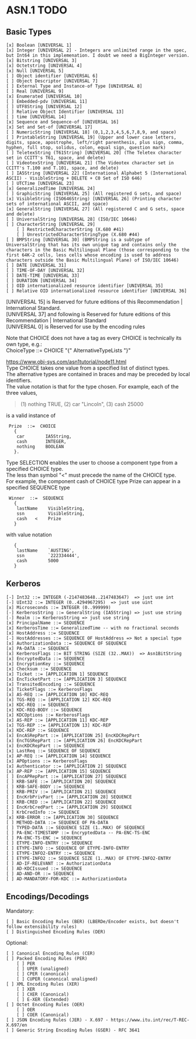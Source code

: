 ﻿# ASN.1 TODO

## Basic Types

```
[x] Boolean [UNIVERSAL 1]  
[x] Integer [UNIVERSAL 2] - Integers are unlimited range in the spec, but Int64 in this implemenation. I doubt we need a BigInteger version.  
[x] Bitstring [UNIVERSAL 3]  
[x] Octetstring [UNIVERSAL 4]  
[x] Null [UNIVERSAL 5]  
[ ] Object identifier [UNIVERSAL 6]  
[ ] Object Descriptor [UNIVERSAL 7]  
[ ] External Type and Instance-of Type [UNIVERSAL 8]  
[ ] Real [UNIVERSAL 9]  
[x] Enumerated [UNIVERSAL 10]  
[ ] Embedded-pdv [UNIVERSAL 11]  
[ ] UTF8String [UNIVERSAL 12]  
[ ] Relative Object Identifier [UNIVERSAL 13]  
[ ] time [UNIVERSAL 14]  
[x] Sequence and Sequence-of [UNIVERSAL 16]  
[x] Set and Set-of [UNIVERSAL 17]  
[ ] NumericString [UNIVERSAL 18] (0,1,2,3,4,5,6,7,8,9, and space)  
[ ] PrintableString [UNIVERSAL 19] (Upper and lower case letters, digits, space, apostrophe, left/right parenthesis, plus sign, comma, hyphen, full stop, solidus, colon, equal sign, question mark)  
[ ] TeletexString (T61String) [UNIVERSAL 20] (The Teletex character set in CCITT's T61, space, and delete)  
[ ] VideotexString [UNIVERSAL 21] (The Videotex character set in CCITT's T.100 and T.101, space, and delete)  
[ ] IA5String [UNIVERSAL 22] (International Alphabet 5 (International ASCII) - VisibleString + DELETE + C0 Set of ISO 646)  
[ ] UTCTime [UNIVERSAL 23]  
[x] GeneralizedTime [UNIVERSAL 24]  
[ ] GraphicString [UNIVERSAL 25] (All registered G sets, and space)  
[x] VisibleString (ISO646String) [UNIVERSAL 26] (Printing character sets of international ASCII, and space)  
[x] GeneralString [UNIVERSAL 27] (All registered C and G sets, space and delete)  
[ ] UniversalString [UNIVERSAL 28] (ISO/IEC 10646)
[ ] CharacterString [UNIVERSAL 29]
    [ ] RestrictedCharacterString (X.680 #41)
	[ ] UnrestrictedCharacterStringType (X.680 #44)
[ ] BMPString [UNIVERSAL 30] (BMPString is a subtype of UniversalString that has its own unique tag and contains only the characters in the Basic Multilingual Plane (those corresponding to the first 64K-2 cells, less cells whose encoding is used to address characters outside the Basic Multilingual Plane) of ISO/IEC 10646)
[ ] DATE [UNIVERSAL 31]  
[ ] TIME-OF-DAY [UNIVERSAL 32]  
[ ] DATE-TIME [UNIVERSAL 33]  
[ ] DURATION [UNIVERSAL 34]  
[ ] OID internationalized resource identifier [UNIVERSAL 35]  
[ ] Relative OID internationalized resource identifier [UNIVERSAL 36]  
```

[UNIVERSAL 15] is Reserved for future editions of this Recommendation | International Standard.  
[UNIVERSAL 37] and following is Reserved for future editions of this Recommendation | International Standard  
[UNIVERSAL 0] is Reserved for use by the encoding rules  
  
Note that CHOICE does not have a tag as every CHOICE is technically its own type, e.g.:  
ChoiceType ::= CHOICE "{" AlternativeTypeLists "}"    https://www.obj-sys.com/asn1tutorial/node11.html  Type CHOICE takes one value from a specified list of distinct types.  
The alternative types are contained in braces and may be preceded by local identifiers.  
The value notation is that for the type chosen. For example, each of the three values,  
  
> (1) nothing  TRUE,  (2) car  "Lincoln",  (3) cash  25000  

is a valid instance of

     Prize  ::=  CHOICE
       {
        car        IA5String,
        cash       INTEGER,
        nothing    BOOLEAN
       }.

Type SELECTION enables the user to choose a component type from a specified CHOICE type.  
The less than symbol "<" must precede the name of the CHOICE type.  
For example, the component cash of CHOICE type Prize can appear in a specified SEQUENCE type  

     Winner  ::=  SEQUENCE
       {
        lastName    VisibleString,
        ssn         VisibleString,
        cash   <    Prize
       }

with value notation  

       {
        lastName    `AUSTING',
        ssn         `222334444',
        cash        5000
       }## Kerberos```[-] Int32 ::= INTEGER (-2147483648..2147483647)  => just use int  [-] UInt32 ::= INTEGER (0..4294967295)  => just use uint  [x] Microseconds ::= INTEGER (0..999999)  [-] KerberosString ::= GeneralString (IA5String) => just use string  [-] Realm ::= KerberosString => just use string  [x] PrincipalName ::= SEQUENCE  [x] KerberosTime ::= GeneralizedTime -- with no fractional seconds  [x] HostAddress ::= SEQUENCE  [-] HostAddresses ::= SEQUENCE OF HostAddress => Not a special type[x] AuthorizationData ::= SEQUENCE OF SEQUENCE  [x] PA-DATA ::= SEQUENCE  [x] KerberosFlags ::= BIT STRING (SIZE (32..MAX))  => Asn1BitString[x] EncryptedData ::= SEQUENCE  [x] EncryptionKey ::= SEQUENCE  [x] Checksum ::= SEQUENCE  [x] Ticket ::= [APPLICATION 1] SEQUENCE  [x] EncTicketPart ::= [APPLICATION 3] SEQUENCE  [x] TransitedEncoding ::= SEQUENCE  [x] TicketFlags ::= KerberosFlags  [x] AS-REQ ::= [APPLICATION 10] KDC-REQ  [x] TGS-REQ ::= [APPLICATION 12] KDC-REQ  [x] KDC-REQ ::= SEQUENCE  [x] KDC-REQ-BODY ::= SEQUENCE  [x] KDCOptions ::= KerberosFlags  [x] AS-REP ::= [APPLICATION 11] KDC-REP  [x] TGS-REP ::= [APPLICATION 13] KDC-REP  [x] KDC-REP ::= SEQUENCE  [x] EncASRepPart ::= [APPLICATION 25] EncKDCRepPart  [x] EncTGSRepPart ::= [APPLICATION 26] EncKDCRepPart  [x] EncKDCRepPart ::= SEQUENCE  [x] LastReq ::= SEQUENCE OF SEQUENCE  [x] AP-REQ ::= [APPLICATION 14] SEQUENCE  [x] APOptions ::= KerberosFlags  [x] Authenticator ::= [APPLICATION 2] SEQUENCE  [x] AP-REP ::= [APPLICATION 15] SEQUENCE  [ ] EncAPRepPart ::= [APPLICATION 27] SEQUENCE  [ ] KRB-SAFE ::= [APPLICATION 20] SEQUENCE  [ ] KRB-SAFE-BODY ::= SEQUENCE  [ ] KRB-PRIV ::= [APPLICATION 21] SEQUENCE  [ ] EncKrbPrivPart ::= [APPLICATION 28] SEQUENCE  [ ] KRB-CRED ::= [APPLICATION 22] SEQUENCE  [ ] EncKrbCredPart ::= [APPLICATION 29] SEQUENCE  [ ] KrbCredInfo ::= SEQUENCE  [x] KRB-ERROR ::= [APPLICATION 30] SEQUENCE  [ ] METHOD-DATA ::= SEQUENCE OF PA-DATA  [ ] TYPED-DATA ::= SEQUENCE SIZE (1..MAX) OF SEQUENCE  [ ] PA-ENC-TIMESTAMP ::= EncryptedData -- PA-ENC-TS-ENC  [ ] PA-ENC-TS-ENC := SEQUENCE  [ ] ETYPE-INFO-ENTRY ::= SEQUENCE  [ ] ETYPE-INFO ::= SEQUENCE OF ETYPE-INFO-ENTRY  [ ] ETYPE-INFO2-ENTRY ::= SEQUENCE  [ ] ETYPE-INFO2 ::= SEQUENCE SIZE (1..MAX) OF ETYPE-INFO2-ENTRY  [ ] AD-IF-RELEVANT ::= AuthorizationData  [ ] AD-KDCIssued ::= SEQUENCE  [ ] AD-AND-OR ::= SEQUENCE  [ ] AD-MANDATORY-FOR-KDC ::= AuthorizationData  ```
## Encodings/Decodings

Mandatory:  
```
[ ] Basic Encoding Rules (BER) (LBERDe/Encoder exists, but doesn't follow extensibility rules)  
[ ] Distinguished Encoding Rules (DER)  
```
  
Optional:  
```
[ ] Canonical Encoding Rules (CER)  
[ ] Packed Encoding Rules (PER)  
	[ ] PER  
	[ ] UPER (unaligned)  
	[ ] CPER (canonical)  
	[ ] CUPER (canonical unaligned)  
[ ] XML Encoding Rules (XER)  
	[ ] XER  
	[ ] CXER (Canonical)  
	[ ] E-XER (Extended)  
[ ] Octet Encoding Rules (OER)  
	[ ] OER  
	[ ] COER (Canonical)  
[ ] JSON Encoding Rules (JER) - X.697 - https://www.itu.int/rec/T-REC-X.697/en  
[ ] Generic String Encoding Rules (GSER) - RFC 3641  
```